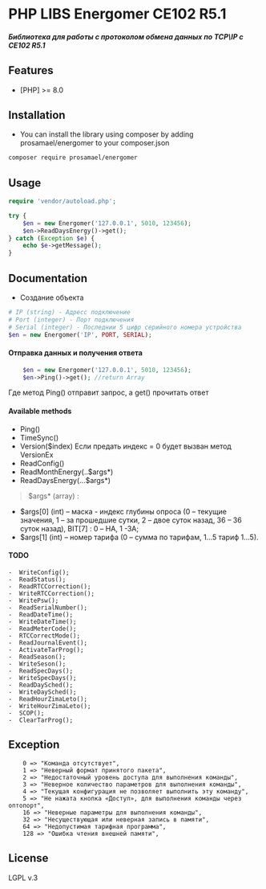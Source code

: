 # PHP LIBS Energomer СЕ102 R5.1
##### Библиотека для работы с протоколом обмена данных по TCP\IP c СЕ102 R5.1

## Features
- [PHP] >= 8.0

## Installation
-  You can install the library using composer by adding prosamael/energomer to your composer.json
```sh
composer require prosamael/energomer
```

## Usage
```php
require 'vendor/autoload.php';

try {
    $en = new Energomer('127.0.0.1', 5010, 123456);
    $en->ReadDaysEnergy()->get();
} catch (Exception $e) {
    echo $e->getMessage();
}
```

## Documentation
- Создание объекта
```php
# IP (string) - Адресс подключение
# Port (integer) - Порт подключения
# Serial (integer) - Последнии 5 цифр серийного номера устройства
$en = new Energomer('IP', PORT, SERIAL);
```

#### Отправка данных и получения ответа
```php
    $en = new Energomer('127.0.0.1', 5010, 123456);
    $en->Ping()->get(); //return Array
```

Где метод Ping() отправит запрос, а get() прочитать ответ
#### Available methods
- Ping()
- TimeSync()
- Version($index) Если предать индекс = 0 будет вызван метод VersionEx
- ReadConfig()
- ReadMonthEnergy(..$args*)
- ReadDaysEnergy(...$args*)

> $args* (array) :
- $args[0] (int) – маска - индекс глубины опроса (0 – текущие значения, 1 – за прошедшие сутки, 2 – двое суток назад, 36 – 36 суток назад), BIT[7] : 0 – НА, 1 -ЗА;
- $args[1] (int) – номер тарифа (0 – сумма по тарифам, 1…5 тариф 1…5).

#### TODO
    -  WriteConfig();
    -  ReadStatus();
    -  ReadRTCCorrection();
    -  WriteRTCCorrection();
    -  WritePsw();
    -  ReadSerialNumber();
    -  ReadDateTime();
    -  WriteDateTime();
    -  ReadMeterCode();
    -  RTCCorrectMode();
    -  ReadJournalEvent();
    -  ActivateTarProg();
    -  ReadSeason();
    -  WriteSeson();
    -  ReadSpecDays();
    -  WriteSpecDays();
    -  ReadDaySched();
    -  WriteDaySched();
    -  ReadHourZimaLeto();
    -  WriteHourZimaLeto();
    -  SCOP();
    -  ClearTarProg();

## Exception
        0 => "Команда отсутствует",
        1 => "Неверный формат принятого пакета",
        2 => "Недостаточный уровень доступа для выполнения команды",
        3 => "Неверное количество параметров для выполнения команды",
        4 => "Текущая конфигурация не позволяет выполнить эту команду",
        5 => "Не нажата кнопка «Доступ», для выполнения команды через оптопорт",
        16 => "Неверные параметры для выполнения команды",
        32 => "Несуществующая или неверная запись в памяти",
        64 => "Недопустимая тарифная программа",
        128 => "Ошибка чтения внешней памяти",
## License
LGPL v.3


